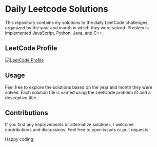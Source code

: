 # Daily Leetcode Solutions

This repository contains my solutions to the daily LeetCode challenges, organized by the year and month in which they were solved. Problem is implemented JavaScript, Python, Java, and C++.

## LeetCode Profile
[![LeetCode Profile](https://img.shields.io/badge/LeetCode-zac_macarthur-blue?logo=leetcode&style=for-the-badge)](https://leetcode.com/zac_macarthur/)


## Usage

Feel free to explore the solutions based on the year and month they were solved. Each solution file is named using the LeetCode problem ID and a descriptive title.

## Contributions

If you find any improvements or alternative solutions, I welcome contributions and discussions. Feel free to open issues or pull requests.

Happy coding!
